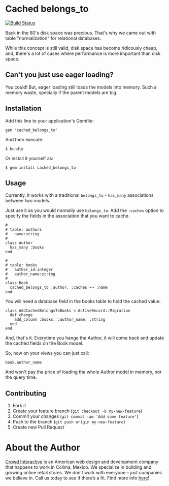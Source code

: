 # Cached belongs_to

[![Build Status](https://secure.travis-ci.org/crowdint/cached_belongs_to.png)](http://travis-ci.org/crowdint/cached_belongs_to)

Back in the 80's disk space was precious. That's why we came out with table "normalization" for relational databases.

While this concept is still valid, disk space has become ridicously cheap, and,
there's a lot of cases where performance is more important than disk space.

## Can't you just use eager loading?

You could! But, eager loading still loads the models into memory. Such a memory waste, specially if the parent models are big.

## Installation

Add this line to your application's Gemfile:

    gem 'cached_belongs_to'

And then execute:

    $ bundle

Or install it yourself as:

    $ gem install cached_belongs_to

## Usage

Currently, it works with a traditional `belongs_to` - `has_many` associations
between two models.

Just use it as you would normally use `belongs_to`. Add the `:caches` option to specify the
fields in the association that you want to cache.

    #
    # table: authors
    #   name:string
    #
    class Author
      has_many :books
    end

    #
    # table: books
    #   author_id:integer
    #   author_name:string
    #
    class Book
      cached_belongs_to :author, :caches => :name
    end

You will need a database field in the books table to hold the cached value:

    class AddCachedBelongsToBooks < ActiveRecord::Migration
      def change
        add_column :books, :author_name, :string
      end
    end

And, that's it. Everytime you hange the Author, it will come back and update
the cached fields on the Book model.

So, now on your views you can just call:

    book.author_name

And won't pay the price of loading the whole Author model in memory, nor the query
time.

## Contributing

1. Fork it
2. Create your feature branch (`git checkout -b my-new-feature`)
3. Commit your changes (`git commit -am 'Add some feature'`)
4. Push to the branch (`git push origin my-new-feature`)
5. Create new Pull Request

# About the Author

[Crowd Interactive](http://www.crowdint.com) is an American web design and development company that happens to work in Colima, Mexico.
We specialize in building and growing online retail stores. We don’t work with everyone – just companies we believe in. Call us today to see if there’s a fit.
Find more info [here](http://www.crowdint.com)!
